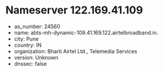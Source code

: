 # Nameserver 122.169.41.109

* as_number: 24560
* name: abts-mh-dynamic-109.41.169.122.airtelbroadband.in.
* city: Pune
* country: IN
* organization: Bharti Airtel Ltd., Telemedia Services
* version: Unknown
* dnssec: false
